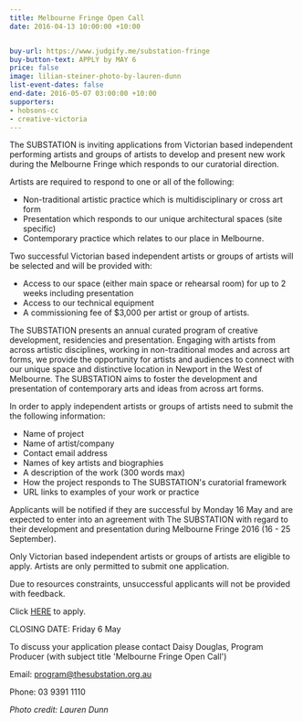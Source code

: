 ```yaml
---
title: Melbourne Fringe Open Call
date: 2016-04-13 10:00:00 +10:00


buy-url: https://www.judgify.me/substation-fringe
buy-button-text: APPLY by MAY 6
price: false
image: lilian-steiner-photo-by-lauren-dunn
list-event-dates: false
end-date: 2016-05-07 03:00:00 +10:00
supporters:
- hobsons-cc
- creative-victoria
---
```


<!-- http://thesubstation.org.au/show/melbourne-fringe-open-call/ -->
<!-- APPLY HERE BTN -->

The SUBSTATION is inviting applications from Victorian based independent performing artists and groups of artists to develop and present new work during the Melbourne Fringe which responds to our curatorial direction.

Artists are required to respond to one or all of the following:

- Non-traditional artistic practice which is multidisciplinary or cross art form
- Presentation which responds to our unique architectural spaces (site specific)
- Contemporary practice which relates to our place in Melbourne.

Two successful Victorian based independent artists or groups of artists will be selected and will be provided with:

- Access to our space (either main space or rehearsal room) for up to 2 weeks including presentation
- Access to our technical equipment
- A commissioning fee of $3,000 per artist or group of artists.

The SUBSTATION presents an annual curated program of creative development, residencies and presentation. Engaging with artists from across artistic disciplines, working in non-traditional modes and across art forms, we provide the opportunity for artists and audiences to connect with our unique space and distinctive location in Newport in the West of Melbourne. The SUBSTATION aims to foster the development and presentation of contemporary arts and ideas from across art forms.

In order to apply independent artists or groups of artists need to submit the the following information:

- Name of project
- Name of artist/company
- Contact email address
- Names of key artists and biographies
- A description of the work (300 words max)
- How the project responds to The SUBSTATION's curatorial framework
- URL links to examples of your work or practice

Applicants will be notified if they are successful by Monday 16 May and are expected to enter into an agreement with The SUBSTATION with regard to their development and presentation during Melbourne Fringe 2016 (16 - 25 September).

Only Victorian based independent artists or groups of artists are eligible to apply. Artists are only permitted to submit one application.

Due to resources constraints, unsuccessful applicants will not be provided with feedback.

Click [HERE](https://www.judgify.me/substation-fringe) to apply.

CLOSING DATE: Friday 6 May

To discuss your application please contact Daisy Douglas, Program Producer (with subject title 'Melbourne Fringe Open Call')

Email: [program@thesubstation.org.au](mailto:program@thesubstation.org.au)

Phone: 03 9391 1110

_Photo credit: Lauren Dunn_
